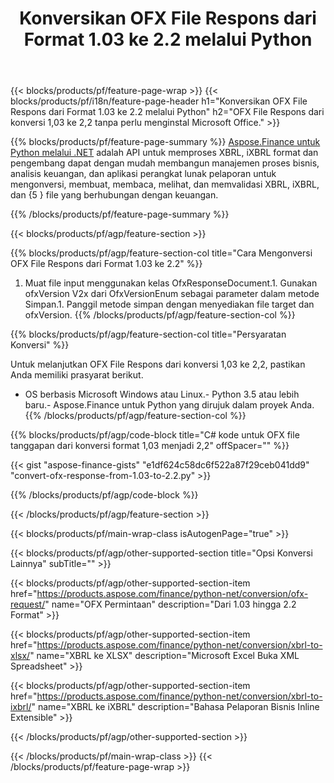 ﻿---
title: Konversikan OFX File Respons dari Format 1.03 ke 2.2 melalui Python
description: Kode contoh untuk OFX file permintaan dari 1,03 menjadi 2,2 Python konversi. Gunakan API kode contoh untuk konversi permintaan OFX batch dalam aplikasi berbasis Python. 
url: /id/python-net/conversion/ofx-response/
family: finance
platformtag: python
feature: conversion
informat: OFX Response 1.03
outformat: OFX Response 2.2
otherformats: OFX Response
---
{{< blocks/products/pf/feature-page-wrap >}}
{{< blocks/products/pf/i18n/feature-page-header h1="Konversikan OFX File Respons dari Format 1.03 ke 2.2 melalui Python" h2="OFX File Respons dari konversi 1,03 ke 2,2 tanpa perlu menginstal Microsoft Office." >}}

{{% blocks/products/pf/feature-page-summary %}}
[Aspose.Finance untuk Python melalui .NET](https://products.aspose.com/finance/python-net/) adalah API untuk memproses XBRL, iXBRL format dan pengembang dapat dengan mudah membangun manajemen proses bisnis, analisis keuangan, dan aplikasi perangkat lunak pelaporan untuk mengonversi, membuat, membaca, melihat, dan memvalidasi XBRL, iXBRL, dan {5 } file yang berhubungan dengan keuangan. 

{{% /blocks/products/pf/feature-page-summary %}}

{{< blocks/products/pf/agp/feature-section >}}

{{% blocks/products/pf/agp/feature-section-col title="Cara Mengonversi OFX File Respons dari Format 1.03 ke 2.2" %}}
1. Muat file input menggunakan kelas OfxResponseDocument.1. Gunakan ofxVersion V2x dari OfxVersionEnum sebagai parameter dalam metode Simpan.1. Panggil metode simpan dengan menyediakan file target dan ofxVersion.
{{% /blocks/products/pf/agp/feature-section-col %}}

{{% blocks/products/pf/agp/feature-section-col title="Persyaratan Konversi" %}}

Untuk melanjutkan OFX File Respons dari konversi 1,03 ke 2,2, pastikan Anda memiliki prasyarat berikut. 
- OS berbasis Microsoft Windows atau Linux.- Python 3.5 atau lebih baru.- Aspose.Finance untuk Python yang dirujuk dalam proyek Anda.{{% /blocks/products/pf/agp/feature-section-col %}}

{{% blocks/products/pf/agp/code-block title="C# kode untuk OFX file tanggapan dari konversi format 1,03 menjadi 2,2" offSpacer="" %}}

{{< gist "aspose-finance-gists" "e1df624c58dc6f522a87f29ceb041dd9" "convert-ofx-response-from-1.03-to-2.2.py" >}}

{{% /blocks/products/pf/agp/code-block %}}

{{< /blocks/products/pf/agp/feature-section >}}

{{< blocks/products/pf/main-wrap-class isAutogenPage="true" >}}

{{< blocks/products/pf/agp/other-supported-section title="Opsi Konversi Lainnya" subTitle="" >}}

{{< blocks/products/pf/agp/other-supported-section-item href="https://products.aspose.com/finance/python-net/conversion/ofx-request/" name="OFX Permintaan" description="Dari 1.03 hingga 2.2 Format" >}}

{{< blocks/products/pf/agp/other-supported-section-item href="https://products.aspose.com/finance/python-net/conversion/xbrl-to-xlsx/" name="XBRL ke XLSX" description="Microsoft Excel Buka XML Spreadsheet" >}}

{{< blocks/products/pf/agp/other-supported-section-item href="https://products.aspose.com/finance/python-net/conversion/xbrl-to-ixbrl/" name="XBRL ke iXBRL" description="Bahasa Pelaporan Bisnis Inline Extensible" >}}

{{< /blocks/products/pf/agp/other-supported-section >}}

{{< /blocks/products/pf/main-wrap-class >}}
{{< /blocks/products/pf/feature-page-wrap >}}